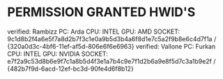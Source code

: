 # PERMISSION GRANTED HWID'S
verified: Rambizz PC: Arda CPU: INTEL GPU: AMD SOCKET: 9c1d8b2f4a6e5f7a8d2b7f3c1e0a9b5d3b4a6f8d1e7c5a2f9b8e6c4d7f1a / {320a0d3c-4bf6-11ef-af5d-806e6f6e6963}
verified: Vallone PC: Furkan CPU: INTEL GPU: NVIDIA SOCKET: e7f2a9c53d8b6e9f7c1a8b5d4f3e1a7b4c9e7f1d2b6a9e8f5d7c3a1b9e2f / {482b7f9d-6acd-12ef-bc3d-90fe4d6f8b12}
